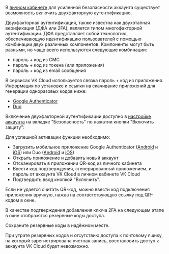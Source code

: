 В [личном кабинете](https://mcs.mail.ru/app/account/profile) для усиленной безопасности аккаунта существует возможность включить двухфакторную аутентификацию.

Двухфакторная аутентификация, также известна как двухэтапная верификация (ДФА или 2FA), является типом многофакторной аутентификации. ДФА представляет собой технологию, обеспечивающую идентификацию пользователей с помощью комбинации двух различных компонентов. Компоненты могут быть разными, но чаще всего используются следующие комбинации:

- пароль + код из СМС
- пароль + код из токена (или приложения)
- пароль + код из email сообщения

В сервисах VK Cloud используется связка пароль + код из приложения. Информация по установке и ссылки на скачивание приложений для генерации одноразовых кодов ниже:

- [Google Authenticator](https://support.google.com/accounts/answer/1066447)
- [Duo](https://duo.com/product/trusted-users/two-factor-authentication/duo-mobile)

Включение двухфакторной аутентификации доступно в [настройке аккаунта](https://mcs.mail.ru/app/account/profile) на вкладке "Безопасность" по нажатии кнопки "Включить защиту":

Для успешной активации функции необходимо:

- Загрузить мобильное приложение Google Authenticator ([Android](https://play.google.com/store/apps/details?id=com.google.android.apps.authenticator2) и [iOS](https://apps.apple.com/ru/app/google-authenticator/id388497605)) или Duo ([Android](https://play.google.com/store/apps/details?id=com.duosecurity.duomobile&hl=en) и [iOS](https://itunes.apple.com/us/app/duo-mobile/id422663827?mt=8))
- Открыть приложение и добавить новый аккаунт
- Отсканировать в приложении QR-код из личного кабинета
- Ввести код подтверждения, сгенерированный приложением, и пароль от аккаунта VK Cloud в личном кабинете VK Cloud
- Подтвердить ввод кнопкой "Включить".

<info>

Если не удается считать QR-код, можно ввести код подключения приложения вручную, нажав на соответствующую ссылку под QR-кодом в окне.

В качестве подтверждения добавления ключа 2FA на следующем этапе в окне отобразятся резервные коды доступа.

</info>

<warn>

Сохраните резервные коды в надёжном месте.

При утрате резервных кодов и отсутствию доступа к почтовому ящику, на который зарегистрирована учетная запись, восстановить доступ к аккаунта VK Cloud будет невозможно.

</warn>
